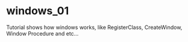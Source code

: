 # windows_01
Tutorial shows how windows works, like RegisterClass, CreateWindow, Window Procedure and etc...
